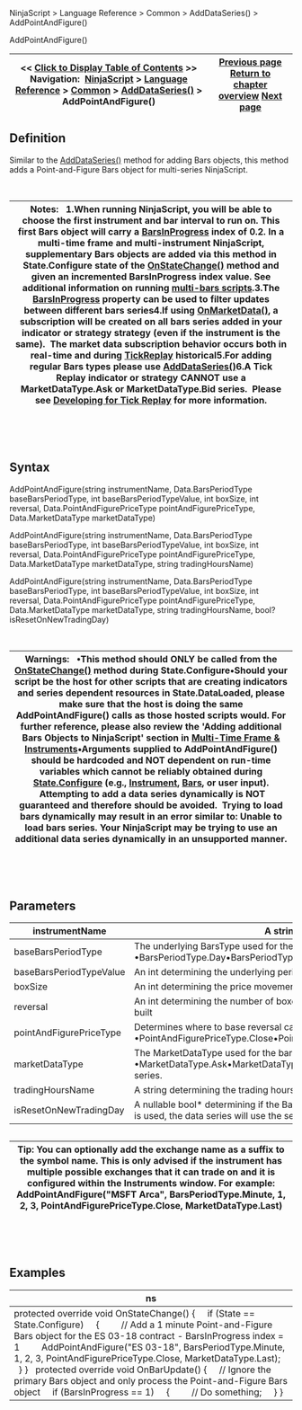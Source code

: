 ﻿


NinjaScript \> Language Reference \> Common \> AddDataSeries() \> AddPointAndFigure()






















AddPointAndFigure()







| \<\< [Click to Display Table of Contents](addpointandfigure.md) \>\> **Navigation:**     [NinjaScript](ninjascript.md) \> [Language Reference](language_reference_wip.md) \> [Common](common.md) \> [AddDataSeries()](adddataseries.md) \> AddPointAndFigure() | [Previous page](addlinebreak.md) [Return to chapter overview](adddataseries.md) [Next page](addrenko.md) |
| --- | --- |











## Definition


Similar to the [AddDataSeries()](adddataseries.md) method for adding Bars objects, this method adds a Point\-and\-Figure Bars object for multi\-series NinjaScript.


 




| Notes:   1\.When running NinjaScript, you will be able to choose the first instrument and bar interval to run on. This first Bars object will carry a [BarsInProgress](barsinprogress.md) index of 0\.2\. In a multi\-time frame and multi\-instrument NinjaScript, supplementary Bars objects are added via this method in State.Configure state of the [OnStateChange()](onstatechange.md) method and given an incremented BarsInProgress index value. See additional information on running [multi\-bars scripts](multi-time_frame__instruments.md).3\.The [BarsInProgress](barsinprogress.md) property can be used to filter updates between different bars series4\.If using [OnMarketData()](onmarketdata.md), a subscription will be created on all bars series added in your indicator or strategy strategy (even if the instrument is the same).  The market data subscription behavior occurs both in real\-time and during [TickReplay](developing_for__tick_replay.md) historical5\.For adding regular Bars types please use [AddDataSeries()](adddataseries.md)6\.A Tick Replay indicator or strategy CANNOT use a MarketDataType.Ask or MarketDataType.Bid series.  Please see [Developing for Tick Replay](developing_for__tick_replay.md) for more information. |
| --- |



 


 


## Syntax


AddPointAndFigure(string instrumentName, Data.BarsPeriodType baseBarsPeriodType, int baseBarsPeriodTypeValue, int boxSize, int reversal, Data.PointAndFigurePriceType pointAndFigurePriceType, Data.MarketDataType marketDataType)  

AddPointAndFigure(string instrumentName, Data.BarsPeriodType baseBarsPeriodType, int baseBarsPeriodTypeValue, int boxSize, int reversal, Data.PointAndFigurePriceType pointAndFigurePriceType, Data.MarketDataType marketDataType, string tradingHoursName)  

AddPointAndFigure(string instrumentName, Data.BarsPeriodType baseBarsPeriodType, int baseBarsPeriodTypeValue, int boxSize, int reversal, Data.PointAndFigurePriceType pointAndFigurePriceType, Data.MarketDataType marketDataType, string tradingHoursName, bool? isResetOnNewTradingDay)


 




| Warnings:   •This method should ONLY be called from the [OnStateChange()](onstatechange.md) method during State.Configure•Should your script be the host for other scripts that are creating indicators and series dependent resources in State.DataLoaded, please make sure that the host is doing the same AddPointAndFigure() calls as those hosted scripts would. For further reference, please also review the 'Adding additional Bars Objects to NinjaScript' section in [Multi\-Time Frame \& Instruments](multi-time_frame__instruments.md)•Arguments supplied to AddPointAndFigure() should be hardcoded and NOT dependent on run\-time variables which cannot be reliably obtained during [State.Configure](state.md) (e.g., [Instrument](instrument.md), [Bars](bars.md), or user input).  Attempting to add a data series dynamically is NOT guaranteed and therefore should be avoided.  Trying to load bars dynamically may result in an error similar to: Unable to load bars series. Your NinjaScript may be trying to use an additional data series dynamically in an unsupported manner. |
| --- |



 


 


## Parameters




| instrumentName | A string determining instrument name such as "MSFT" |
| --- | --- |
| baseBarsPeriodType | The underlying BarsType used for the Point\-and\-Figure bars period   Possible values are:   •BarsPeriodType.Day•BarsPeriodType.Minute•BarsPeriodType.Second•BarsPeriodType.Tick•BarsPeriodType.Volume |
| baseBarsPeriodTypeValue | An int determining the underlying period interval such as "3" for 3 minute bars |
| boxSize | An int determining the price movement signified by the X's and O's of a Point\-and\-Figure chart |
| reversal | An int determining the number of boxes the price needs to move in the reversal direction before a new column will be built |
| pointAndFigurePriceType | Determines where to base reversal calculations   Possible values are:   •PointAndFigurePriceType.Close•PointAndFigurePriceType.HighsAndLows |
| marketDataType | The MarketDataType used for the bars object (last, bid, ask)   Possible values are:   •MarketDataType.Ask•MarketDataType.Bid•MarketDataType.Last  Note: Please see the article [here](using_historical_bid_ask_serie.md) on using Bid/Ask series. |
| tradingHoursName | A string determining the trading hours template for the instrument |
| isResetOnNewTradingDay | A nullable bool\* determining if the Bars object should [Break at EOD](break_at_eod.md)   \*Will accept true, false or null as the input.  If null is used, the data series will use the settings of the primary data series. |



## 


## 




| Tip: You can optionally add the exchange name as a suffix to the symbol name. This is only advised if the instrument has multiple possible exchanges that it can trade on and it is configured within the Instruments window. For example: AddPointAndFigure("MSFT Arca", BarsPeriodType.Minute, 1, 2, 3, PointAndFigurePriceType.Close, MarketDataType.Last) |
| --- |



 


 


## Examples




| ns |
| --- |
| protected override void OnStateChange() {      if (State \=\= State.Configure)      {          // Add a 1 minute Point\-and\-Figure Bars object for the ES 03\-18 contract \- BarsInProgress index \= 1           AddPointAndFigure("ES 03\-18", BarsPeriodType.Minute, 1, 2, 3, PointAndFigurePriceType.Close, MarketDataType.Last);      } }    protected override void OnBarUpdate()  {       // Ignore the primary Bars object and only process the Point\-and\-Figure Bars object       if (BarsInProgress \=\= 1)      {          // Do something;      } } |









